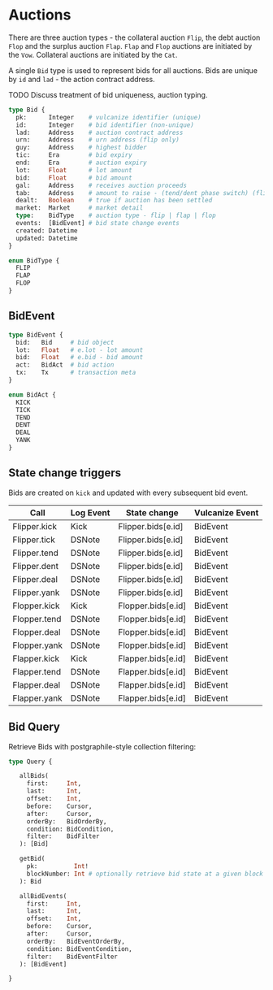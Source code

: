 # Auctions

There are three auction types - the collateral auction `Flip`, the debt auction
`Flop` and the surplus auction `Flap`. `Flap` and `Flop` auctions are initiated
by the `Vow`. Collateral auctions are initiated by the `Cat`.

A single `Bid` type is used to represent bids for all auctions. Bids are unique
by `id` and `lad` - the action contract address.

TODO Discuss treatment of bid uniqueness, auction typing.

```graphql
type Bid {
  pk:      Integer    # vulcanize identifier (unique)
  id:      Integer    # bid identifier (non-unique)
  lad:     Address    # auction contract address
  urn:     Address    # urn address (flip only)
  guy:     Address    # highest bidder
  tic:     Era        # bid expiry
  end:     Era        # auction expiry
  lot:     Float      # lot amount
  bid:     Float      # bid amount
  gal:     Address    # receives auction proceeds
  tab:     Address    # amount to raise - (tend/dent phase switch) (flip only)
  dealt:   Boolean    # true if auction has been settled
  market:  Market     # market detail
  type:    BidType    # auction type - flip | flap | flop
  events:  [BidEvent] # bid state change events
  created: Datetime
  updated: Datetime
}

enum BidType {
  FLIP
  FLAP
  FLOP
}
```

## BidEvent

```graphql
type BidEvent {
  bid:   Bid     # bid object
  lot:   Float   # e.lot - lot amount
  bid:   Float   # e.bid - bid amount
  act:   BidAct  # bid action
  tx:    Tx      # transaction meta
}

enum BidAct {
  KICK
  TICK
  TEND
  DENT
  DEAL
  YANK
}
```

## State change triggers

Bids are created on `kick` and updated with every subsequent bid event.

| Call           | Log Event | State change        | Vulcanize Event |
| -------------- | --------- | ------------------- | --------------- |
| Flipper.kick   | Kick      | Flipper.bids[e.id]  | BidEvent        |
| Flipper.tick   | DSNote    | Flipper.bids[e.id]  | BidEvent        |
| Flipper.tend   | DSNote    | Flipper.bids[e.id]  | BidEvent        |
| Flipper.dent   | DSNote    | Flipper.bids[e.id]  | BidEvent        |
| Flipper.deal   | DSNote    | Flipper.bids[e.id]  | BidEvent        |
| Flipper.yank   | DSNote    | Flipper.bids[e.id]  | BidEvent        |
| Flopper.kick   | Kick      | Flopper.bids[e.id]  | BidEvent        |
| Flopper.tend   | DSNote    | Flopper.bids[e.id]  | BidEvent        |
| Flopper.deal   | DSNote    | Flopper.bids[e.id]  | BidEvent        |
| Flopper.yank   | DSNote    | Flopper.bids[e.id]  | BidEvent        |
| Flapper.kick   | Kick      | Flapper.bids[e.id]  | BidEvent        |
| Flapper.tend   | DSNote    | Flapper.bids[e.id]  | BidEvent        |
| Flapper.deal   | DSNote    | Flapper.bids[e.id]  | BidEvent        |
| Flapper.yank   | DSNote    | Flapper.bids[e.id]  | BidEvent        |


## Bid Query

Retrieve Bids with postgraphile-style collection filtering:

```graphql
type Query {

   allBids(
     first:     Int,
     last:      Int,
     offset:    Int,
     before:    Cursor,
     after:     Cursor,
     orderBy:   BidOrderBy,
     condition: BidCondition,
     filter:    BidFilter
   ): [Bid]

   getBid(
     pk:          Int!
     blockNumber: Int # optionally retrieve bid state at a given block height
   ): Bid

   allBidEvents(
     first:     Int,
     last:      Int,
     offset:    Int,
     before:    Cursor,
     after:     Cursor,
     orderBy:   BidEventOrderBy,
     condition: BidEventCondition,
     filter:    BidEventFilter
   ): [BidEvent]

}
```
